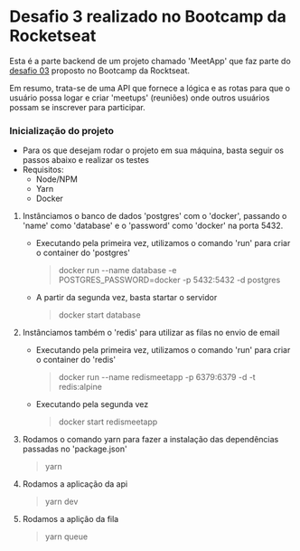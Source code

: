 # Desafio 3 realizado no Bootcamp da Rocketseat
Esta é a parte backend de um projeto chamado 'MeetApp' que faz parte do [desafio 03](https://github.com/Rocketseat/bootcamp-gostack-desafio-03) proposto no Bootcamp da Rocktseat.

Em resumo, trata-se de uma API que fornece a lógica e as rotas para que o usuário possa logar e criar 'meetups' (reuniões) onde outros usuários possam se inscrever para participar.

### Inicialização do projeto
- Para os que desejam rodar o projeto em sua máquina, basta seguir os passos abaixo e realizar os testes
- Requisitos:
  - Node/NPM
  - Yarn
  - Docker
1. Instânciamos o banco de dados 'postgres' com o 'docker', passando o 'name' como 'database' e o 'password' como 'docker' na porta 5432.
    - Executando pela primeira vez, utilizamos o comando 'run' para criar o container do 'postgres'
      > docker run --name database -e POSTGRES_PASSWORD=docker -p 5432:5432 -d postgres
    - A partir da segunda vez, basta startar o servidor
      > docker start database
2. Instânciamos também o 'redis' para utilizar as filas no envio de email
    - Executando pela primeira vez, utilizamos o comando 'run' para criar o container do 'redis'
      > docker run --name redismeetapp -p 6379:6379 -d -t redis:alpine
    - Executando pela segunda vez
      > docker start redismeetapp

3. Rodamos o comando yarn para fazer a instalação das dependências passadas no 'package.json'
    > yarn
4. Rodamos a aplicação da api
    > yarn dev
5. Rodamos a aplição da fila
    > yarn queue


